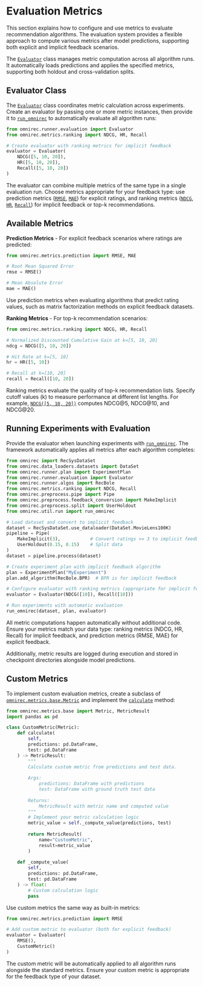 # Evaluation Metrics

This section explains how to configure and use metrics to evaluate recommendation algorithms. The evaluation system provides a flexible approach to compute various metrics after model predictions, supporting both explicit and implicit feedback scenarios.

The [`Evaluator`](API_references.md#omnirec.runner.evaluation.Evaluator) class manages metric computation across all algorithm runs. It automatically loads predictions and applies the specified metrics, supporting both holdout and cross-validation splits.

## Evaluator Class

The [`Evaluator`](API_references.md#omnirec.runner.evaluation.Evaluator) class coordinates metric calculation across experiments. Create an evaluator by passing one or more metric instances, then provide it to [`run_omnirec`](API_references.md#omnirec.util.run.run_omnirec) to automatically evaluate all algorithm runs:

```python
from omnirec.runner.evaluation import Evaluator
from omnirec.metrics.ranking import NDCG, HR, Recall

# Create evaluator with ranking metrics for implicit feedback
evaluator = Evaluator(
    NDCG([5, 10, 20]),
    HR([5, 10, 20]),
    Recall([5, 10, 20])
)
```

The evaluator can combine multiple metrics of the same type in a single evaluation run. Choose metrics appropriate for your feedback type: use prediction metrics ([`RMSE`](API_references.md#omnirec.metrics.prediction.RMSE), [`MAE`](API_references.md#omnirec.metrics.prediction.MAE)) for explicit ratings, and ranking metrics ([`NDCG`](API_references.md#omnirec.metrics.ranking.NDCG), [`HR`](API_references.md#omnirec.metrics.ranking.HR), [`Recall`](API_references.md#omnirec.metrics.ranking.Recall)) for implicit feedback or top-k recommendations.

## Available Metrics

**Prediction Metrics** - For explicit feedback scenarios where ratings are predicted:

```python
from omnirec.metrics.prediction import RMSE, MAE

# Root Mean Squared Error
rmse = RMSE()

# Mean Absolute Error  
mae = MAE()
```

Use prediction metrics when evaluating algorithms that predict rating values, such as matrix factorization methods on explicit feedback datasets.

**Ranking Metrics** - For top-k recommendation scenarios:

```python
from omnirec.metrics.ranking import NDCG, HR, Recall

# Normalized Discounted Cumulative Gain at k=[5, 10, 20]
ndcg = NDCG([5, 10, 20])

# Hit Rate at k=[5, 10]
hr = HR([5, 10])

# Recall at k=[10, 20]
recall = Recall([10, 20])
```

Ranking metrics evaluate the quality of top-k recommendation lists. Specify cutoff values (k) to measure performance at different list lengths. For example, [`NDCG([5, 10, 20])`](API_references.md#omnirec.metrics.ranking.NDCG) computes NDCG@5, NDCG@10, and NDCG@20.

## Running Experiments with Evaluation

Provide the evaluator when launching experiments with [`run_omnirec`](API_references.md#omnirec.util.run.run_omnirec). The framework automatically applies all metrics after each algorithm completes:

```python
from omnirec import RecSysDataSet
from omnirec.data_loaders.datasets import DataSet
from omnirec.runner.plan import ExperimentPlan
from omnirec.runner.evaluation import Evaluator
from omnirec.runner.algos import RecBole
from omnirec.metrics.ranking import NDCG, Recall
from omnirec.preprocess.pipe import Pipe
from omnirec.preprocess.feedback_conversion import MakeImplicit
from omnirec.preprocess.split import UserHoldout
from omnirec.util.run import run_omnirec

# Load dataset and convert to implicit feedback
dataset = RecSysDataSet.use_dataloader(DataSet.MovieLens100K)
pipeline = Pipe(
    MakeImplicit(3),           # Convert ratings >= 3 to implicit feedback
    UserHoldout(0.15, 0.15)    # Split data
)
dataset = pipeline.process(dataset)

# Create experiment plan with implicit feedback algorithm
plan = ExperimentPlan("MyExperiment")
plan.add_algorithm(RecBole.BPR)  # BPR is for implicit feedback

# Configure evaluator with ranking metrics (appropriate for implicit feedback)
evaluator = Evaluator(NDCG([10]), Recall([10]))

# Run experiments with automatic evaluation
run_omnirec(dataset, plan, evaluator)
```

All metric computations happen automatically without additional code. Ensure your metrics match your data type: ranking metrics (NDCG, HR, Recall) for implicit feedback, and prediction metrics (RMSE, MAE) for explicit feedback.

Additionally, metric results are logged during execution and stored in checkpoint directories alongside model predictions.

## Custom Metrics

To implement custom evaluation metrics, create a subclass of [`omnirec.metrics.base.Metric`](API_references.md#omnirec.metrics.base.Metric) and implement the [`calculate`](API_references.md#omnirec.metrics.base.Metric.calculate) method:

```python
from omnirec.metrics.base import Metric, MetricResult
import pandas as pd

class CustomMetric(Metric):
    def calculate(
        self, 
        predictions: pd.DataFrame, 
        test: pd.DataFrame
    ) -> MetricResult:
        """
        Calculate custom metric from predictions and test data.
        
        Args:
            predictions: DataFrame with predictions
            test: DataFrame with ground truth test data
            
        Returns:
            MetricResult with metric name and computed value
        """
        # Implement your metric calculation logic
        metric_value = self._compute_value(predictions, test)
        
        return MetricResult(
            name="CustomMetric",
            result=metric_value
        )
    
    def _compute_value(
        self, 
        predictions: pd.DataFrame, 
        test: pd.DataFrame
    ) -> float:
        # Custom calculation logic
        pass
```

Use custom metrics the same way as built-in metrics:

```python
from omnirec.metrics.prediction import RMSE

# Add custom metric to evaluator (both for explicit feedback)
evaluator = Evaluator(
    RMSE(),
    CustomMetric()
)
```

The custom metric will be automatically applied to all algorithm runs alongside the standard metrics. Ensure your custom metric is appropriate for the feedback type of your dataset.


